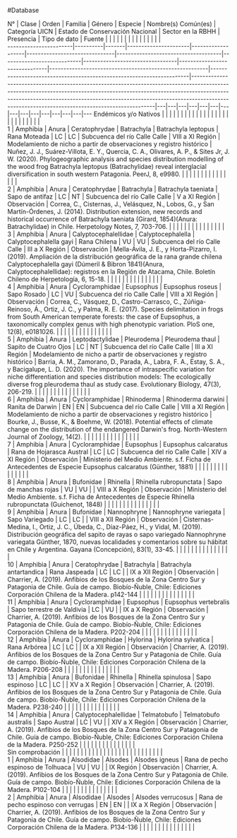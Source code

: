 #Database 

 N°                    | Clase    | Orden | Familia              | Género            | Especie                       | Nombre(s) Común(es)                 | Categoría UICN             | Estado de Conservación Nacional | Sector en la RBHH             | Presencia                                              | Tipo de dato                                                         | Fuente                                                                                                                                                                                                                                                                                                    |   |   |   |   |   |   |   |   |   |   |   |   |   |   |   
-----------------------|----------|-------|----------------------|-------------------|-------------------------------|-------------------------------------|----------------------------|---------------------------------|-------------------------------|--------------------------------------------------------|----------------------------------------------------------------------|-----------------------------------------------------------------------------------------------------------------------------------------------------------------------------------------------------------------------------------------------------------------------------------------------------------|---|---|---|---|---|---|---|---|---|---|---|---|---|---|---
 Endémicos y/o Nativos |          |       |                      |                   |                               |                                     |                            |                                 |                               |                                                        |                                                                      |                                                                                                                                                                                                                                                                                                           |   |   |   |   |   |   |   |   |   |   |   |   |   |   |   
 1                     | Amphibia | Anura | Ceratophrydae        | Batrachyla        | Batrachyla leptopus           | Rana Moteada                        | LC                         | LC                              | Subcuenca del río Calle Calle | VIII a XI Región                                       | Modelamiento de nicho a partir de observaciones y registro histórico | Nuñez, J. J., Suárez-Villota, E. Y., Quercia, C. A., Olivares, A. P., & Sites Jr, J. W. (2020). Phylogeographic analysis and species distribution modelling of the wood frog Batrachyla leptopus (Batrachylidae) reveal interglacial diversification in south western Patagonia. PeerJ, 8, e9980.         |   |   |   |   |   |   |   |   |   |   |   |   |   |   |   
 2                     | Amphibia | Anura | Ceratophrydae        | Batrachyla        | Batrachyla taeniata           | Sapo de antifaz                     | LC                         | NT                              | Subcuenca del río Calle Calle | V a XI Región                                          | Observación                                                          | Correa, C., Cisternas, J., Velásquez, N., Lobos, G., y San Martín-Órdenes, J. (2014). Distribution extension, new records and historical occurrence of Batrachyla taeniata (Girard, 1854)(Anura: Batrachylidae) in Chile. Herpetology Notes, 7, 703-706.                                                  |   |   |   |   |   |   |   |   |   |   |   |   |   |   |   
 3                     | Amphibia | Anura | Calyptocephalellidae | Calyptocephalella | Calyptocephalella gayi        | Rana Chilena                        | VU                         | VU                              | Subcuenca del río Calle Calle | III a X Región                                         | Observación                                                          | Mella-Ávila, J. E., y Horta-Pizarro, I. (2019). Ampliación de la distribución geográfica de la rana grande chilena Calyptocephalella gayi (Dúmeril & Bibron 1841)(Anura, Calyptocephalellidae): registros en la Región de Atacama, Chile. Boletín Chileno de Herpetología, 6, 15-18.                      |   |   |   |   |   |   |   |   |   |   |   |   |   |   |   
 4                     | Amphibia | Anura | Cycloramphidae       | Eupsophus         | Eupsophus roseus              | Sapo Rosado                         | LC                         | VU                              | Subcuenca del río Calle Calle | VIII a XI Región                                       | Observación                                                          | Correa, C., Vásquez, D., Castro-Carrasco, C., Zúñiga-Reinoso, Á., Ortiz, J. C., y Palma, R. E. (2017). Species delimitation in frogs from South American temperate forests: the case of Eupsophus, a taxonomically complex genus with high phenotypic variation. PloS one, 12(8), e0181026.               |   |   |   |   |   |   |   |   |   |   |   |   |   |   |   
 5                     | Amphibia | Anura | Leptodactylidae      | Pleurodema        | Pleurodema thaul              | Sapito de Cuatro Ojos               | LC                         | NT                              | Subcuenca del río Calle Calle | III a XI Región                                        | Modelamiento de nicho a partir de observaciones y registro histórico | Barria, A. M., Zamorano, D., Parada, A., Labra, F. A., Estay, S. A., y Bacigalupe, L. D. (2020). The importance of intraspecific variation for niche differentiation and species distribution models: The ecologically diverse frog pleurodema thaul as study case. Evolutionary Biology, 47(3), 206-219. |   |   |   |   |   |   |   |   |   |   |   |   |   |   |   
 6                     | Amphibia | Anura | Cycloramphidae       | Rhinoderma        | Rhinoderma darwini            | Ranita de Darwin                    | EN                         | EN                              | Subcuenca del río Calle Calle | VIII a XI Región                                       | Modelamiento de nicho a partir de observaciones y registro histórico | Bourke, J., Busse, K., & Boehme, W. (2018). Potential effects of climate change on the distribution of the endangered Darwin's frog. North-Western Journal of Zoology, 14(2).                                                                                                                             |   |   |   |   |   |   |   |   |   |   |   |   |   |   |   
 7                     | Amphibia | Anura | Cycloramphidae       | Eupsophus         | Eupsophus calcaratus          | Rana de Hojarasca Austral           | LC                         | LC                              | Subcuenca del río Calle Calle | XIV a XI Región                                        | Observación                                                          | Ministerio del Medio Ambiente. s.f. Ficha de Antecedentes de Especie Eupsophus calcaratus (Günther, 1881)                                                                                                                                                                                                 |   |   |   |   |   |   |   |   |   |   |   |   |   |   |   
 8                     | Amphibia | Anura | Bufonidae            | Rhinella          | Rhinella rubropunctata        | Sapo de manchas rojas               | VU                         | VU                              |                               | VIII a X Región                                        | Observación                                                          | Ministerio del Medio Ambiente. s.f. Ficha de Antecedentes de Especie Rhinella rubropunctata (Guichenot, 1848)                                                                                                                                                                                             |   |   |   |   |   |   |   |   |   |   |   |   |   |   |   
 9                     | Amphibia | Anura | Bufonidae            | Nannophryne       | Nannophryne variegata         | Sapo Variegado                      | LC                         | LC                              |                               | VIII a XII Región                                      | Observación                                                          | Cisternas-Medina, I., Ortiz, J. C., Úbeda, C., Díaz-Páez, H., y Vidal, M. (2019). Distribución geográfica del sapito de rayas o sapo variegado Nannophryne variegata Günther, 1870, nuevas localidades y comentarios sobre su hábitat en Chile y Argentina. Gayana (Concepción), 83(1), 33-45.            |   |   |   |   |   |   |   |   |   |   |   |   |   |   |   
 10                    | Amphibia | Anura | Ceratophrydae        | Batrachyla        | Batrachyla antartandica       | Rana Jaspeada                       | LC                         | LC                              |                               | IX a XII Región                                        | Observación                                                          | Charrier, A. (2019). Anfibios de los Bosques de la Zona Centro Sur y Patagonia de Chile. Guía de campo. Biobío-Ñuble, Chile: Ediciones Corporación Chilena de la Madera. p142-144                                                                                                                         |   |   |   |   |   |   |   |   |   |   |   |   |   |   |   
 11                    | Amphibia | Anura | Cycloramphidae       | Eupsophus         | Eupsophus vertebralis         | Sapo terrestre de Valdivia          | LC                         | VU                              |                               | IX a X Región                                          | Observación                                                          | Charrier, A. (2019). Anfibios de los Bosques de la Zona Centro Sur y Patagonia de Chile. Guía de campo. Biobío-Ñuble, Chile: Ediciones Corporación Chilena de la Madera. P202-204                                                                                                                         |   |   |   |   |   |   |   |   |   |   |   |   |   |   |   
 12                    | Amphibia | Anura | Cycloramphidae       | Hylorina          | Hylorina sylvatica            | Rana Arbórea                        | LC                         | LC                              |                               | IX a XII Región                                        | Observación                                                          | Charrier, A. (2019). Anfibios de los Bosques de la Zona Centro Sur y Patagonia de Chile. Guía de campo. Biobío-Ñuble, Chile: Ediciones Corporación Chilena de la Madera. P206-208                                                                                                                         |   |   |   |   |   |   |   |   |   |   |   |   |   |   |   
 13                    | Amphibia | Anura | Bufonidae            | Rhinella          | Rhinella spinulosa            | Sapo espinoso                       | LC                         | LC                              |                               | XV a X Región                                          | Observación                                                          | Charrier, A. (2019). Anfibios de los Bosques de la Zona Centro Sur y Patagonia de Chile. Guía de campo. Biobío-Ñuble, Chile: Ediciones Corporación Chilena de la Madera. P238-240                                                                                                                         |   |   |   |   |   |   |   |   |   |   |   |   |   |   |   
 14                    | Amphibia | Anura | Calyptocephalellidae | Telmatobufo       | Telmatobufo australis         | Sapo Austral                        | LC                         | VU                              |                               | XIV a X Región                                         | Observación                                                          | Charrier, A. (2019). Anfibios de los Bosques de la Zona Centro Sur y Patagonia de Chile. Guía de campo. Biobío-Ñuble, Chile: Ediciones Corporación Chilena de la Madera. P250-252                                                                                                                         |   |   |   |   |   |   |   |   |   |   |   |   |   |   |   
 Sin comprobación      |          |       |                      |                   |                               |                                     |                            |                                 |                               |                                                        |                                                                      |                                                                                                                                                                                                                                                                                                           |   |   |   |   |   |   |   |   |   |   |   |   |   |   |   
 1                     | Amphibia | Anura | Alsodidae            | Alsodes           | Alsodes igneus                | Rana de pecho espinoso de Tolhuaca  | VU                         | VU                              |                               | IX Región                                              | Observación                                                          | Charrier, A. (2019). Anfibios de los Bosques de la Zona Centro Sur y Patagonia de Chile. Guía de campo. Biobío-Ñuble, Chile: Ediciones Corporación Chilena de la Madera. P102-104                                                                                                                         |   |   |   |   |   |   |   |   |   |   |   |   |   |   |   
 2                     | Amphibia | Anura | Alsodidae            | Alsodes           | Alsodes verrucosus            | Rana de pecho espinoso con verrugas | EN                         | EN                              |                               | IX a X Región                                          | Observación                                                          | Charrier, A. (2019). Anfibios de los Bosques de la Zona Centro Sur y Patagonia de Chile. Guía de campo. Biobío-Ñuble, Chile: Ediciones Corporación Chilena de la Madera. P134-136                                                                                                                         |   |   |   |   |   |   |   |   |   |   |   |   |   |   |   


